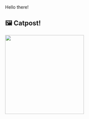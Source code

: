 Hello there!



## 🖼️ Catpost!

<sub>
    <img src="https://cdn2.thecatapi.com/images/b23.jpg" height="256">
</sub>

